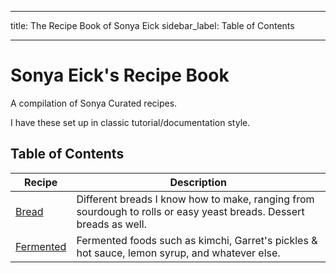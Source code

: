 
---

title: The Recipe Book of Sonya Eick
sidebar_label: Table of Contents

---

# Sonya Eick's Recipe Book

A compilation of Sonya Curated recipes.

I have these set up in classic tutorial/documentation style.


## Table of Contents

| Recipe                         | Description                                                                                                        |
|--------------------------------|--------------------------------------------------------------------------------------------------------------------|
| [Bread](Bread/main.md)         | Different breads I know how to make, ranging from sourdough to rolls or easy yeast breads. Dessert breads as well. |
| [Fermented](Fermented/main.md) | Fermented foods such as kimchi, Garret's pickles & hot sauce, lemon syrup, and whatever else.                      |